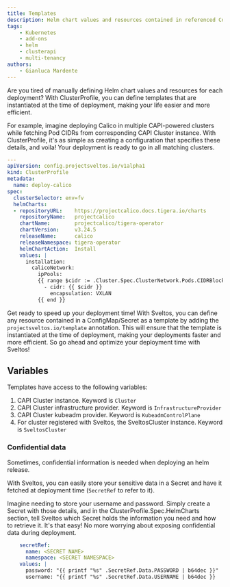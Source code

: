 ```yaml
---
title: Templates
description: Helm chart values and resources contained in referenced ConfigMaps/Secrets can be defined as template. 
tags:
    - Kubernetes
    - add-ons
    - helm
    - clusterapi
    - multi-tenancy
authors:
    - Gianluca Mardente
---
```

Are you tired of manually defining Helm chart values and resources for each deployment? With ClusterProfile, you can define templates that are instantiated at the time of deployment, making your life easier and more efficient.

For example, imagine deploying Calico in multiple CAPI-powered clusters while fetching Pod CIDRs from corresponding CAPI Cluster instance. With ClusterProfile, it's as simple as creating a configuration that specifies these details, and voila! Your deployment is ready to go in all matching clusters.

```yaml
---
apiVersion: config.projectsveltos.io/v1alpha1
kind: ClusterProfile
metadata:
  name: deploy-calico
spec:
  clusterSelector: env=fv
  helmCharts:
  - repositoryURL:    https://projectcalico.docs.tigera.io/charts
    repositoryName:   projectcalico
    chartName:        projectcalico/tigera-operator
    chartVersion:     v3.24.5
    releaseName:      calico
    releaseNamespace: tigera-operator
    helmChartAction:  Install
    values: |
      installation:
        calicoNetwork:
          ipPools:
          {{ range $cidr := .Cluster.Spec.ClusterNetwork.Pods.CIDRBlocks }}
            - cidr: {{ $cidr }}
              encapsulation: VXLAN
          {{ end }}
```

Get ready to speed up your deployment time! With Sveltos, you can define any resource contained in a ConfigMap/Secret as a template by adding the `projectsveltos.io/template` annotation. This will ensure that the template is instantiated at the time of deployment, making your deployments faster and more efficient. So go ahead and optimize your deployment time with Sveltos!

## Variables

Templates have access to the following variables:

1. CAPI Cluster instance. Keyword is `Cluster`
2. CAPI Cluster infrastructure provider. Keyword is `InfrastructureProvider`
3. CAPI Cluster kubeadm provider. Keyword is `KubeadmControlPlane` 
4. For cluster registered with Sveltos, the SveltosCluster instance. Keyword is `SveltosCluster` 

### Confidential data

Sometimes, confidential information is needed when deploying an helm release.

With Sveltos, you can easily store your sensitive data in a Secret and have it fetched at deployment time (`SecretRef` to refer to it).

Imagine needing to store your username and password. Simply create a Secret with those details, and in the ClusterProfile.Spec.HelmCharts section, tell Sveltos which Secret holds the information you need and how to retrieve it. It's that easy! No more worrying about exposing confidential data during deployment.

```yaml
    secretRef:
      name: <SECRET NAME>
      namespace: <SECRET NAMESPACE>
    values: |
      password: "{{ printf "%s" .SecretRef.Data.PASSWORD | b64dec }}"
      username: "{{ printf "%s" .SecretRef.Data.USERNAME | b64dec }}
```
